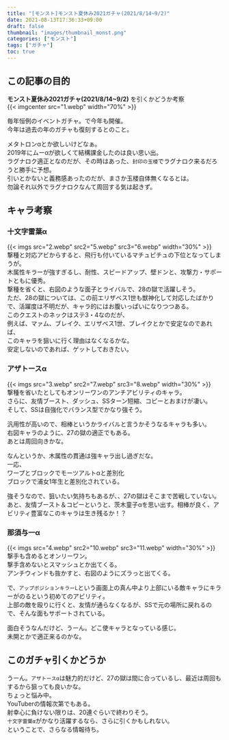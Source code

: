 ```yaml
---
title: "[モンスト]モンスト夏休み2021ガチャ(2021/8/14~9/2)"
date: 2021-08-13T17:36:33+09:00
draft: false
thumbnail: "images/thumbnail_monst.png"
categories: ["モンスト"]
tags: ["ガチャ"]
toc: true
---
```


## この記事の目的
**モンスト夏休み2021ガチャ(2021/8/14~9/2)**
を引くかどうか考察  
{{< imgcenter src="1.webp" width="70%" >}}
  
毎年恒例のイベントガチャ。で今年も開催。  
今年は過去の年のガチャも復刻するとのこと。  
  
メタトロンαとか欲しいけどなぁ。  
2019年にムーαが欲しくて結構課金したのは良い思い出。  
ラグナロク適正となのだが、その時はあった、`封印の玉楼`でラグナロク来るだろうと勝手に予想。  
引いとかないと義務感あったのだが、まさか玉楼自体無くなるとは。  
勿論それ以外でラグナロクなんて周回する気は起きず。  
  

## キャラ考察
### 十文字雷葉α
{{< imgs src="2.webp" src2="5.webp" src3="6.webp" width="30%" >}}  
撃種と対応アビからすると、飛行も付いているマチュピチュの下位となってしまうが。  
木属性キラーが強すぎるし、耐性、スピードアップ、壁ドンと、攻撃力・サポートともに優秀。  
撃種を省くと、右図のような面子とライバルで、28の獄で活躍しそう。  
ただ、28の獄については、この前エリザベス1世も獣神化して対応したばかりで、活躍度は不明だが、キャラ的にはお腹いっぱいになりつつある。  
このクエストのネックはステ3・4なのだが、  
例えば、マァム、ブレイク、エリザベス1世、ブレイクとかで安定なのであれば、  
このキャラを狙いに行く理由はなくなるかな。  
安定しないのであれば、ゲットしておきたい。  
  

### アザトースα
{{< imgs src="3.webp" src2="7.webp" src3="8.webp" width="30%" >}}  
撃種を省いたとしてもオンリーワンのアンチアビリティのキャラ。  
さらに、友情ブースト、ダッシュ、SSターン短縮、コピーとおまけが凄い。  
そして、SSは自強化でバランス型でかなり強そう。  
  
汎用性が高いので、相棒というかライバルと言うかそうなるキャラも多い。  
右図キャラのように、27の獄の適正でもある。  
あとは周回向きかな。  
  
なんというか、木属性の貫通は強キャラ出し過ぎだな。  
一応、  
ワープとブロックでモーツアルトαと差別化  
ブロックで浦女1年生と差別化されている。  
  
強そうなので、狙いたい気持ちもあるが、、27の獄はそこまで苦戦していない。  
あと、友情ブースト＆コピーというと、茨木童子αを思い出す。相棒が良く、アビリティ豊富なこのキャラは生き残るか！？  
  

### 那須与一α
{{< imgs src="4.webp" src2="10.webp" src3="11.webp" width="30%" >}}  
撃手も含めるとオンリーワン。  
撃手含めないとスマッシュとか出てくる。  
アンチウィンドも抜かすと、右図のようにズラっと出てくる。  
  
で、`アップボジションキラーL`という画面上の真ん中より上部にいる敵キャラにキラーがのるという初めてのアビリティ。  
上部の敵を殴りに行くと、友情が通らなくなるが、SSで元の場所に戻れるので、そんな面もサポートされている。  
  
面白そうなんだけど、うーん。どこ使キャラとなっている感じ。  
未開とかで適正来るのかな。  
  

## このガチャ引くかどうか
うーん。`アザトースα`は魅力的だけど、27の獄は間に合っているし、最近は周回もするから狙っても良いかな。  
ちょっと悩み中。  
YouTuberの情報次第でもある。    
射幸心に負けない限りは、20連ぐらいで終わりそう。  
`十文字雷葉α`がかなり活躍するなら、さらに引くかもしれない。  
ということで、さらなる情報待ち。  
  
